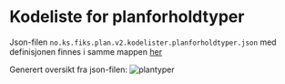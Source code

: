 # Kodeliste for planforholdtyper

Json-filen `no.ks.fiks.plan.v2.kodelister.planforholdtyper.json` med definisjonen finnes i samme mappen [her](no.ks.fiks.plan.v2.kodelister.planforhold.json)

Generert oversikt fra json-filen:
![plantyper](no.ks.fiks.plan.v2.kodelister.planforholdtyper.png)